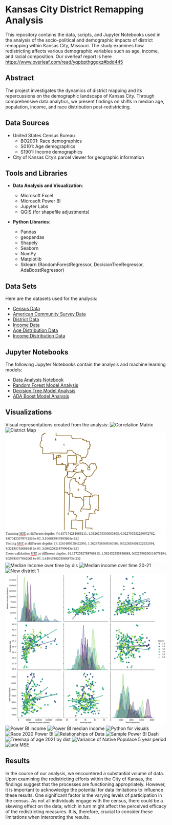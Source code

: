 # Kansas City District Remapping Analysis

This repository contains the data, scripts, and Jupyter Notebooks used in the analysis of the socio-political and demographic impacts of district remapping within Kansas City, Missouri. The study examines how redistricting affects various demographic variables such as age, income, and racial composition. 
Our overleaf report is here https://www.overleaf.com/read/yqpbpthggqxz#bdd445 

## Abstract

The project investigates the dynamics of district mapping and its repercussions on the demographic landscape of Kansas City. Through comprehensive data analytics, we present findings on shifts in median age, population, income, and race distribution post-redistricting.

## Data Sources

- United States Census Bureau
  - BO2001: Race demographics
  - S0101: Age demographics
  - S1901: Income demographics
- City of Kansas City’s parcel viewer for geographic information

## Tools and Libraries

- **Data Analysis and Visualization**:
  - Microsoft Excel
  - Microsoft Power BI
  - Jupyter Labs
  - QGIS (for shapefile adjustments)

- **Python Libraries**:
  - Pandas
  - geopandas
  - Shapely
  - Seaborn
  - NumPy
  - Matplotlib
  - Sklearn (RandomForestRegressor, DecisionTreeRegressor, AdaBoostRegressor)
## Data Sets

Here are the datasets used for the analysis:

- [Census Data](./census_data.csv)
- [American Community Survey Data](./2015-2019_American_Community_Survey.xlsx)
- [District Data](./updated_districts_cleaned.csv)
- [Income Data](./b02000.xlsx)
- [Age Distribution Data](./s0101.xlsx)
- [Income Distribution Data](./s1901.xlsx)

## Jupyter Notebooks

The following Jupyter Notebooks contain the analysis and machine learning models:

- [Data Analysis Notebook](./CensusMedian.ipynb)
- [Random Forest Model Analysis](./RandomForest.ipynb)
- [Decision Tree Model Analysis](./DecisionTree.ipynb)
- [ADA Boost Model Analysis](./adafinal.ipynb)


## Visualizations

Visual representations created from the analysis:
![Correlation Matrix](/Correlation_Matrix.png)
![District Map](/District_Map.png)
![KCMO](/KCMO.png)
![MSEDepths](/MSEDepths.png)
![Median Income over time by dis](/Median_Income_over_time_by_dis.png)
![Median income over time 20-21](/Median_income_over_time_20-21.png)
![New district 1](/New_district_1.png)
![PairPlot](/PairPlot.png)
![Power BI income](/Power_BI_income.png)
![Power BI median income](/Power_BI_median_income.png)
![Python for visuals](/Python_for_visuals.png)
![Race 2020 Power BI](/Race_2020_Power_BI.png)
![Relationships of Data](/Relationships_of_Data.png)
![Sample Power BI Dash](/Sample_Power_BI_Dash.png)
![Treemap of age 2021 by dist](/Treemap_of_age_2021_by_dist.png)
![Variance of Native Populace 5 year period](/Variance_of_Native_Populace_5_year_period.png)
![ada MSE](/ada_MSE.png)

## Results
In the course of our analysis, we encountered a substantial volume of data. Upon examining the redistricting efforts within the City of Kansas, the findings suggest that the processes are functioning appropriately. However, it is important to acknowledge the potential for data limitations to influence these results. One significant factor is the varying levels of participation in the census. As not all individuals engage with the census, there could be a skewing effect on the data, which in turn might affect the perceived efficacy of the redistricting measures. It is, therefore, crucial to consider these limitations when interpreting the results.
